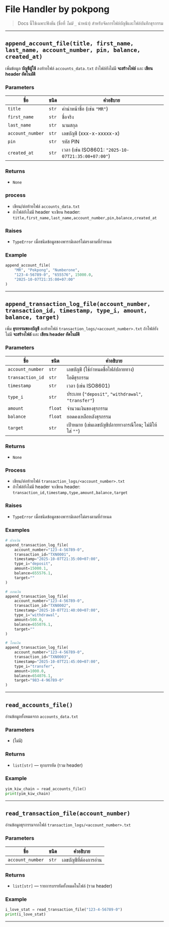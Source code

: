 #  File Handler by pokpong

> Docs นี้ใช้เฉพาะฟังชัน (ชื่อที่ *ไม่มี* `_` นำหน้า) สำหรับจัดการไฟล์บัญชีและไฟล์บันทึกธุรกรรม


---

## `append_account_file(title, first_name, last_name, account_number, pin, balance, created_at)`

เพิ่มข้อมูล **บัญชีผู้ใช้** ลงท้ายไฟล์ `accounts_data.txt`
ถ้าไฟล์ยังไม่มี **จะสร้างไฟล์** และ **เขียน header อัตโนมัติ**

### Parameters

| ชื่อ             | ชนิด    | คำอธิบาย                                           |
|------------------|---------|----------------------------------------------------|
| `title`          | `str`   | คำนำหน้าชื่อ (เช่น `"MR"`)                         |
| `first_name`     | `str`   | ชื่อจริง                                           |
| `last_name`      | `str`   | นามสกุล                                            |
| `account_number` | `str`   | เลขบัญชี (xxx-x-xxxxx-x)                           |
| `pin`            | `str`   | รหัส PIN                                           | |
| `created_at`     | `str`   | เวลา (เช่น ISO8601: `"2025-10-07T21:35:00+07:00"`) |

### Returns

* `None`

### process

* เขียน/ต่อท้ายไฟล์ `accounts_data.txt`
* ถ้าไฟล์ยังไม่มี header จะเขียน header:
  `title,first_name,last_name,account_number,pin,balance,created_at`

### Raises

* `TypeError` เมื่อชนิดข้อมูลของพารามิเตอร์ไม่ตรงตามที่กำหนด

### Example

```python
append_account_file(
    "MR", "Pokpong", "Numberone",
    "123-4-56789-0", "655576", 15000.0,
    "2025-10-07T21:35:00+07:00"
)
```

---

## `append_transaction_log_file(account_number, transaction_id, timestamp, type_i, amount, balance, target)`

เพิ่ม **ธุรกรรมของบัญชี** ลงท้ายไฟล์ `transaction_logs/<account_number>.txt`
ถ้าไฟล์ยังไม่มี **จะสร้างไฟล์** และ **เขียน header อัตโนมัติ**

### Parameters

| ชื่อ             | ชนิด    | คำอธิบาย                                                |
|------------------|---------|---------------------------------------------------------|
| `account_number` | `str`   | เลขบัญชี (ใช้กำหนดชื่อไฟล์ปลายทาง)                      |
| `transaction_id` | `str`   | ไอดีธุรกรรม                                             |
| `timestamp`      | `str`   | เวลา (เช่น ISO8601)                                     |
| `type_i`         | `str`   | ประเภท (`"deposit"`, `"withdrawal"`, `"transfer"`)      |
| `amount`         | `float` | จำนวนเงินของธุรกรรม                                     |
| `balance`        | `float` | ยอดคงเหลือหลังธุรกรรม                                   |
| `target`         | `str`   | เป้าหมาย (เช่นเลขบัญชีปลายทางกรณีโอน; ไม่มีให้ใส่ `""`) |

### Returns

* `None`

### Process

* เขียน/ต่อท้ายไฟล์ `transaction_logs/<account_number>.txt`
* ถ้าไฟล์ยังไม่มี header จะเขียน header:
  `transaction_id,timestamp,type,amount,balance,target`

### Raises

* `TypeError` เมื่อชนิดข้อมูลของพารามิเตอร์ไม่ตรงตามที่กำหนด

### Examples

```python
# ฝากเงิน
append_transaction_log_file(
    account_number="123-4-56789-0",
    transaction_id="TXN0001",
    timestamp="2025-10-07T21:35:00+07:00",
    type_i="deposit",
    amount=15000.1,
    balance=655576.1,
    target=""
)

# ถอนเงิน
append_transaction_log_file(
    account_number="123-4-56789-0",
    transaction_id="TXN0002",
    timestamp="2025-10-07T21:40:00+07:00",
    type_i="withdrawal",
    amount=500.0,
    balance=655076.1,
    target=""
)

# โอนเงิน
append_transaction_log_file(
    account_number="123-4-56789-0",
    transaction_id="TXN0003",
    timestamp="2025-10-07T21:45:00+07:00",
    type_i="transfer",
    amount=1000.0,
    balance=654076.1,
    target="983-4-96789-0"
)
```

---

## `read_accounts_file()`

อ่านข้อมูลทั้งหมดจาก `accounts_data.txt`

### Parameters

* (ไม่มี)

### Returns

* `list[str]` — ทุกบรรทัด (รวม header)




### Example

```python
yim_kiw_chain = read_accounts_file()
print(yim_kiw_chain)
```

---

## `read_transaction_file(account_number)`

อ่านข้อมูลธุรกรรมจากไฟล์ `transaction_logs/<account_number>.txt`

### Parameters

| ชื่อ             | ชนิด  | คำอธิบาย               |
|------------------|-------|------------------------|
| `account_number` | `str` | เลขบัญชีที่ต้องการอ่าน |

### Returns

* `list[str]` — รายการบรรทัดทั้งหมดในไฟล์ (รวม header)


### Example

```python
i_love_stat = read_transaction_file("123-4-56789-0")
print(i_love_stat)
```

---
